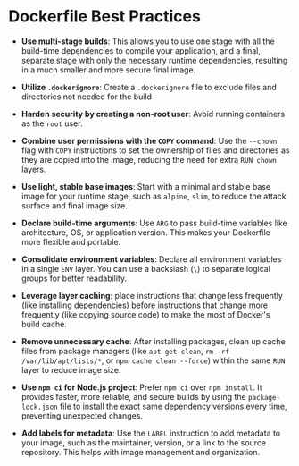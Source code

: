 # Dockerfile Best Practices

- **Use multi-stage builds**: This allows you to use one stage with all the build-time dependencies to compile your application, and a final, separate stage with only the necessary runtime dependencies, resulting in a much smaller and more secure final image.

- **Utilize `.dockerignore`**: Create a `.dockerignore` file to exclude files and directories not needed for the build

- **Harden security by creating a non-root user**: Avoid running containers as the `root` user. 

- **Combine user permissions with the `COPY` command**: Use the `--chown` flag with `COPY` instructions to set the ownership of files and directories as they are copied into the image, reducing the need for extra `RUN chown` layers.

- **Use light, stable base images**: Start with a minimal and stable base image for your runtime stage, such as `alpine`, `slim`, to reduce the attack surface and final image size.

- **Declare build-time arguments**: Use `ARG` to pass build-time variables like architecture, OS, or application version. This makes your Dockerfile more flexible and portable.

- **Consolidate environment variables**: Declare all environment variables in a single `ENV` layer. You can use a backslash (`\`) to separate logical groups for better readability.

- **Leverage layer caching**: place instructions that change less frequently (like installing dependencies) before instructions that change more frequently (like copying source code) to make the most of Docker's build cache.

- **Remove unnecessary cache**: After installing packages, clean up cache files from package managers (like `apt-get clean`, `rm -rf /var/lib/apt/lists/*`, or `npm cache clean --force`) within the same `RUN` layer to reduce image size.

- **Use `npm ci` for Node.js project**: Prefer `npm ci` over `npm install`. It provides faster, more reliable, and secure builds by using the `package-lock.json` file to install the exact same dependency versions every time, preventing unexpected changes.

- **Add labels for metadata**: Use the `LABEL` instruction to add metadata to your image, such as the maintainer, version, or a link to the source repository. This helps with image management and organization.
